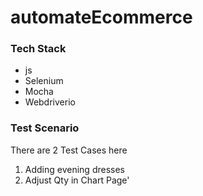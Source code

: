 # automateEcommerce

### Tech Stack
- js
- Selenium
- Mocha
- Webdriverio

### Test Scenario
There are 2 Test Cases here
1. Adding evening dresses
2. Adjust Qty in Chart Page'
